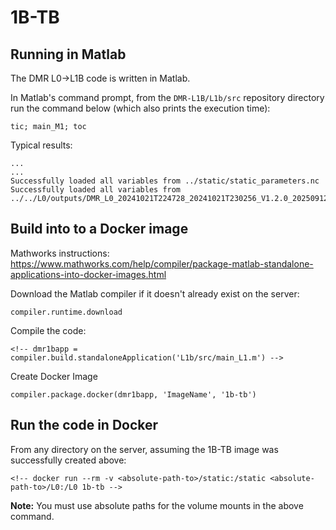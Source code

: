 # 1B-TB

## Running in Matlab
The DMR L0->L1B code is written in Matlab.

<!-- ### Assumptions for this example:
* The working directory contains the DMR-L1B repository directory (`DMR-L1B`) and the 
data directory (`data`) at the same level.
* The `data` directory:
  * contains the input 1B-ZM files (`l1b_test_data_D1.nc`, `l1b_test_data_D2.nc`, `l1b_test_data_D3.nc`)
  * is where the output L1C file (`dar_l1c_test_output.nc `) will be written. -->

In Matlab's command prompt, from the `DMR-L1B/L1b/src` repository directory run the command below (which also prints the
execution time):
```
tic; main_M1; toc
```

Typical results:
```
...
...
Successfully loaded all variables from ../static/static_parameters.nc
Successfully loaded all variables from ../../L0/outputs/DMR_L0_20241021T224728_20241021T230256_V1.2.0_20250912T195641.nc
```

## Build into to a Docker image
Mathworks instructions: https://www.mathworks.com/help/compiler/package-matlab-standalone-applications-into-docker-images.html

Download the Matlab compiler if it doesn't already exist on the server:
```
compiler.runtime.download
```

Compile the code:
```
<!-- dmr1bapp = compiler.build.standaloneApplication('L1b/src/main_L1.m') -->
```

Create Docker Image
```
compiler.package.docker(dmr1bapp, 'ImageName', '1b-tb')
```

## Run the code in Docker
From any directory on the server, assuming the 1B-TB image was successfully created above:
```
<!-- docker run --rm -v <absolute-path-to>/static:/static <absolute-path-to>/L0:/L0 1b-tb -->
```
<!-- docker run --rm -v /home/amyburz/DMR-L1B/L1b/static:/static /home/amyburz/DMR-L1B/L0:/L0 1b-tb  -->

**Note:** You must use absolute paths for the volume mounts in the above command.

<!-- This will run the code using the inputs and the output filename specified and delete the container when
finished.
i
Typical results:
```
[D1/3] Processing scatteredInterpolant... 1 of 313 CT profiles  Elapsed time is 0.116893 seconds.
[D1/3] Querying scatteredInterpolant... 1 of 313 CT profiles    Elapsed time is 0.002108 seconds.
[D1/3] Processing scatteredInterpolant... 2 of 313 CT profiles  Elapsed time is 0.054131 seconds.
[D1/3] Querying scatteredInterpolant... 2 of 313 CT profiles    Elapsed time is 0.020186 seconds.
[D1/3] Processing scatteredInterpolant... 3 of 313 CT profiles  Elapsed time is 0.078130 seconds.
...
``` -->
